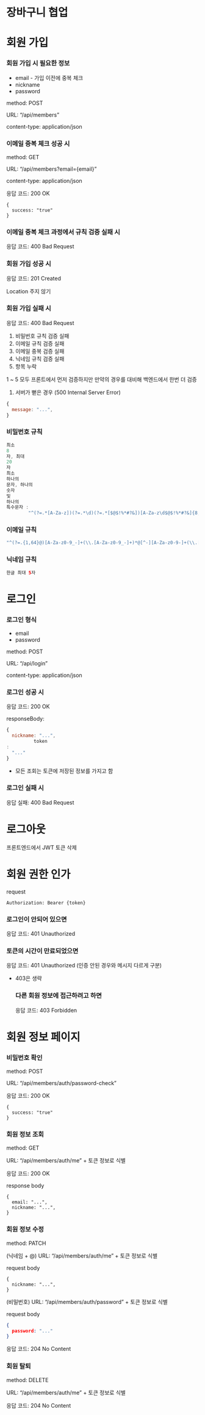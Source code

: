 # 장바구니 협업

# 회원 가입

### 회원 가입 시 필요한 정보

- email - 가입 이전에 중복 체크
- nickname
- password

method: POST

URL: “/api/members”

content-type: application/json

### 이메일 중복 체크 성공 시

method: GET

URL: “/api/members?email={email}”

content-type: application/json

응답 코드: 200 OK

```
{
  success: "true"
}
```

### 이메일 중복 체크 과정에서 규칙 검증 실패 시

응답 코드: 400 Bad Request

### 회원 가입 성공 시

응답 코드: 201 Created

Location 주지 않기

### 회원 가입 실패 시

응답 코드: 400 Bad Request

1. 비밀번호 규칙 검증 실패
2. 이메일 규칙 검증 실패
3. 이메일 중복 검증 실패
4. 닉네임 규칙 검증 실패
5. 항목 누락

1 ~ 5 모두 프론트에서 먼저 검증하지만 만약의 경우를 대비해 백엔드에서 한번 더 검증

1. 서버가 뻗은 경우 (500 Internal Server Error)

```jsx
{
  message: "...",
}
```

### 비밀번호 규칙

```jsx
최소
8
자, 최대
20
자
최소
하나의
문자, 하나의
숫자
및
하나의
특수문자 :
        "^(?=.*[A-Za-z])(?=.*\d)(?=.*[$@$!%*#?&])[A-Za-z\d$@$!%*#?&]{8,20}$"
```

### 이메일 규칙

```java
"^(?=.{1,64}@)[A-Za-z0-9_-]+(\\.[A-Za-z0-9_-]+)*@[^-][A-Za-z0-9-]+(\\.[A-Za-z0-9-]+)*(\\.[A-Za-z]{2,})$"
```

### 닉네임 규칙

```java
한글 최대 5자
```

# 로그인

### 로그인 형식

- email
- password

method: POST

URL: “/api/login”

content-type: application/json

### 로그인 성공 시

응답 코드: 200 OK

responseBody:

```jsx
{
  nickname: "...",
          token
:
  "..."
}
```

- 모든 조회는 토큰에 저장된 정보를 가지고 함

### 로그인 실패 시

응답 실패: 400 Bad Request

# 로그아웃

프론트엔드에서 JWT 토큰 삭제

# 회원 권한 인가

request

```
Authorization: Bearer {token}
```

### 로그인이 안되어 있으면

응답 코드: 401 Unauthorized

### 토큰의 시간이 만료되었으면

응답 코드: 401 Unauthorized (인증 안된 경우와 메시지 다르게 구분)

- 403은 생략

  ### 다른 회원 정보에 접근하려고 하면

  응답 코드: 403 Forbidden


# 회원 정보 페이지

### 비밀번호 확인

method: POST

URL: “/api/members/auth/password-check”

응답 코드: 200 OK

```
{
  success: "true"
}
```

### 회원 정보 조회

method: GET

URL: “/api/members/auth/me” + 토큰 정보로 식별

응답 코드: 200 OK

response body

```
{
  email: "...",
  nickname: "...",
}
```

### 회원 정보 수정

method: PATCH

(닉네임 + @) URL: “/api/members/auth/me” + 토큰 정보로 식별

request body

```
{
  nickname: "...",
}
```

(비밀번호) URL: “/api/members/auth/password” + 토큰 정보로 식별

request body

```json
{
  password: "..."
}
```

응답 코드: 204 No Content

### 회원 탈퇴

method: DELETE

URL: “/api/members/auth/me” + 토큰 정보로 식별

응답 코드: 204 No Content